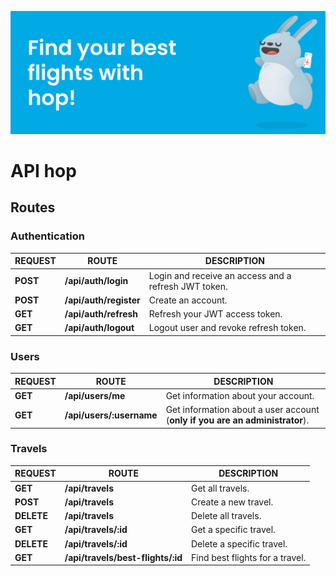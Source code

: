 ![hop](./public/img/banner.svg 'hop')

# API hop

## Routes

### Authentication

| REQUEST  | ROUTE                  | DESCRIPTION                                          |
| -------- | ---------------------- | ---------------------------------------------------- |
| **POST** | **/api/auth/login**    | Login and receive an access and a refresh JWT token. |
| **POST** | **/api/auth/register** | Create an account.                                   |
| **GET**  | **/api/auth/refresh**  | Refresh your JWT access token.                       |
| **GET**  | **/api/auth/logout**   | Logout user and revoke refresh token.                |

### Users

| REQUEST | ROUTE                    | DESCRIPTION                                                                  |
| ------- | ------------------------ | ---------------------------------------------------------------------------- |
| **GET** | **/api/users/me**        | Get information about your account.                                          |
| **GET** | **/api/users/:username** | Get information about a user account (**only if you are an administrator**). |

### Travels

| REQUEST    | ROUTE                             | DESCRIPTION                     |
| ---------- | --------------------------------- | ------------------------------- |
| **GET**    | **/api/travels**                  | Get all travels.                |
| **POST**   | **/api/travels**                  | Create a new travel.            |
| **DELETE** | **/api/travels**                  | Delete all travels.             |
| **GET**    | **/api/travels/:id**              | Get a specific travel.          |
| **DELETE** | **/api/travels/:id**              | Delete a specific travel.       |
| **GET**    | **/api/travels/best-flights/:id** | Find best flights for a travel. |
